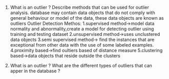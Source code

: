 1. What is an outlier ? Describe methods that can be used for outlier analysis.
database may contain data objects that do not comply with general behaviour or model of the data, these data objects are known as outliers
Outlier Detection Methos:
1.supervised method->model data normality and abnormality,create a model for detecting outlier using training and testing dataset
2.unsupervised method->uses unclustered data objects
3.semi supervised method-> find the instances that are exceptional from other data with the use of some labeled examples.
4.proximity based->find oultiers based of distance measure
5.clustering based->data objects that reside outside the clusters 

2. What is an outlier ? What are the different types of outliers that can apper in the database ?


